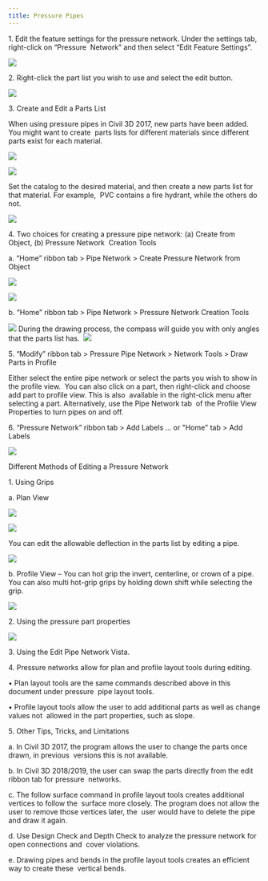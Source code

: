 ```yaml
---
title: Pressure Pipes  
---
```


1\. Edit the feature settings for the pressure network. Under the settings tab, right-click on “Pressure  Network” and then select “Edit Feature Settings”.  

![](images/pressure-pipes/image1.png)

2\. Right-click the part list you wish to use and select the edit button.

![](images/pressure-pipes/image3.png)

3\. Create and Edit a Parts List  

When using pressure pipes in Civil 3D 2017, new parts have been added. You might want to create  parts lists for different materials since different parts exist for each material.  

![](images/pressure-pipes/image2.png)

![](images/pressure-pipes/image11.png)

Set the catalog to the desired material, and then create a new parts list for that material. For example,  PVC contains a fire hydrant, while the others do not.

![](images/pressure-pipes/image10.png)

4\. Two choices for creating a pressure pipe network: (a) Create from Object, (b) Pressure Network  Creation Tools  

a. “Home” ribbon tab > Pipe Network > Create Pressure Network from Object

![](images/pressure-pipes/image15.png)

![](images/pressure-pipes/image13.png)

b. “Home” ribbon tab > Pipe Network > Pressure Network Creation Tools  

![](images/pressure-pipes/image7.png) During the drawing process, the compass will guide you with only angles that the parts list has.  ![](images/pressure-pipes/image5.png)

5\. “Modify” ribbon tab > Pressure Pipe Network > Network Tools > Draw Parts in Profile  

Either select the entire pipe network or select the parts you wish to show in the profile view.  You can also click on a part, then right-click and choose add part to profile view. This is also  available in the right-click menu after selecting a part. Alternatively, use the Pipe Network tab  of the Profile View Properties to turn pipes on and off.  

6\. “Pressure Network” ribbon tab > Add Labels ... or "Home" tab > Add Labels

![](images/pressure-pipes/image8.png)

Different Methods of Editing a Pressure Network  

1\. Using Grips  

a. Plan View  

![](images/pressure-pipes/image4.png)

![](images/pressure-pipes/image6.png)

You can edit the allowable deflection in the parts list by editing a pipe.

![](images/pressure-pipes/image12.png)


b. Profile View – You can hot grip the invert, centerline, or crown of a pipe. You can also multi hot-grip grips by holding down shift while selecting the grip.  

![](images/pressure-pipes/image14.png)

2\. Using the pressure part properties

![](images/pressure-pipes/image9.png)

3\. Using the Edit Pipe Network Vista.  

4\. Pressure networks allow for plan and profile layout tools during editing.  

• Plan layout tools are the same commands described above in this document under pressure  pipe layout tools.  

• Profile layout tools allow the user to add additional parts as well as change values not  allowed in the part properties, such as slope.

5\. Other Tips, Tricks, and Limitations  

a. In Civil 3D 2017, the program allows the user to change the parts once drawn, in previous  versions this is not available.  

b. In Civil 3D 2018/2019, the user can swap the parts directly from the edit ribbon tab for pressure  networks.  

c. The follow surface command in profile layout tools creates additional vertices to follow the  surface more closely. The program does not allow the user to remove those vertices later, the  user would have to delete the pipe and draw it again.  

d. Use Design Check and Depth Check to analyze the pressure network for open connections and  cover violations.  

e. Drawing pipes and bends in the profile layout tools creates an efficient way to create these  vertical bends.  
